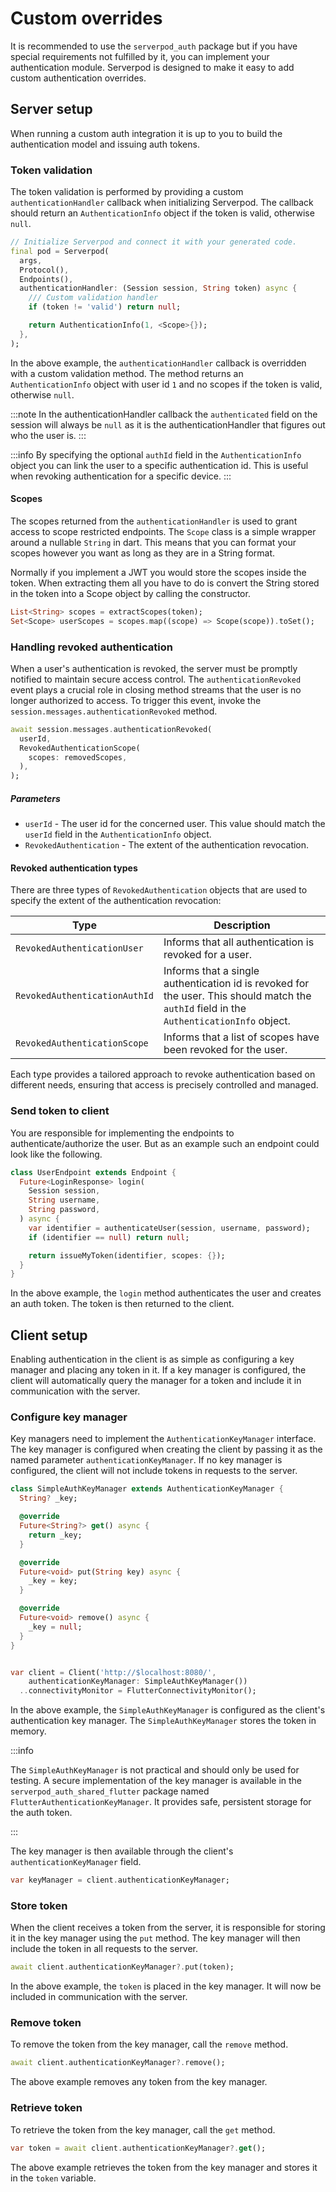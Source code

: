 # Custom overrides

It is recommended to use the `serverpod_auth` package but if you have special requirements not fulfilled by it, you can implement your authentication module. Serverpod is designed to make it easy to add custom authentication overrides.

## Server setup

When running a custom auth integration it is up to you to build the authentication model and issuing auth tokens.

### Token validation

The token validation is performed by providing a custom `authenticationHandler` callback when initializing Serverpod. The callback should return an `AuthenticationInfo` object if the token is valid, otherwise `null`.

```dart
// Initialize Serverpod and connect it with your generated code.
final pod = Serverpod(
  args,
  Protocol(),
  Endpoints(),
  authenticationHandler: (Session session, String token) async {
    /// Custom validation handler
    if (token != 'valid') return null;

    return AuthenticationInfo(1, <Scope>{});
  },
);
```

In the above example, the `authenticationHandler` callback is overridden with a custom validation method. The method returns an `AuthenticationInfo` object with user id `1` and no scopes if the token is valid, otherwise `null`.

:::note
In the authenticationHandler callback the `authenticated` field on the session will always be `null` as it is the authenticationHandler that figures out who the user is.
:::

:::info
By specifying the optional `authId` field in the `AuthenticationInfo` object you can link the user to a specific authentication id. This is useful when revoking authentication for a specific device.
:::

#### Scopes

The scopes returned from the `authenticationHandler` is used to grant access to scope restricted endpoints. The `Scope` class is a simple wrapper around a nullable `String` in dart. This means that you can format your scopes however you want as long as they are in a String format.

Normally if you implement a JWT you would store the scopes inside the token. When extracting them all you have to do is convert the String stored in the token into a Scope object by calling the constructor.

```dart
List<String> scopes = extractScopes(token);
Set<Scope> userScopes = scopes.map((scope) => Scope(scope)).toSet();
```

### Handling revoked authentication 

When a user's authentication is revoked, the server must be promptly notified to maintain secure access control. The `authenticationRevoked` event plays a crucial role in closing method streams that the user is no longer authorized to access. To trigger this event, invoke the `session.messages.authenticationRevoked` method.

```dart
await session.messages.authenticationRevoked(
  userId,
  RevokedAuthenticationScope(
    scopes: removedScopes,
  ),
);
```

##### Parameters

- `userId` - The user id for the concerned user. This value should match the `userId` field in the `AuthenticationInfo` object.
- `RevokedAuthentication` - The extent of the authentication revocation. 


#### Revoked authentication types
There are three types of `RevokedAuthentication` objects that are used to specify the extent of the authentication revocation:

| Type | Description |
|-----------|-------------|
| `RevokedAuthenticationUser` | Informs that all authentication is revoked for a user. |
| `RevokedAuthenticationAuthId` | Informs that a single authentication id is revoked for the user. This should match the `authId` field in the `AuthenticationInfo` object. |
| `RevokedAuthenticationScope` | Informs that a list of scopes have been revoked for the user. |

Each type provides a tailored approach to revoke authentication based on different needs, ensuring that access is precisely controlled and managed.

### Send token to client

You are responsible for implementing the endpoints to authenticate/authorize the user. But as an example such an endpoint could look like the following.

```dart
class UserEndpoint extends Endpoint {
  Future<LoginResponse> login(
    Session session,
    String username,
    String password,
  ) async {
    var identifier = authenticateUser(session, username, password);
    if (identifier == null) return null;

    return issueMyToken(identifier, scopes: {});
  }
}
```

In the above example, the `login` method authenticates the user and creates an auth token. The token is then returned to the client.

## Client setup

Enabling authentication in the client is as simple as configuring a key manager and placing any token in it. If a key manager is configured, the client will automatically query the manager for a token and include it in communication with the server.

### Configure key manager

Key managers need to implement the `AuthenticationKeyManager` interface. The key manager is configured when creating the client by passing it as the named parameter `authenticationKeyManager`. If no key manager is configured, the client will not include tokens in requests to the server.

```dart
class SimpleAuthKeyManager extends AuthenticationKeyManager {
  String? _key;

  @override
  Future<String?> get() async {
    return _key;
  }

  @override
  Future<void> put(String key) async {
    _key = key;
  }

  @override
  Future<void> remove() async {
    _key = null;
  }
}


var client = Client('http://$localhost:8080/',
    authenticationKeyManager: SimpleAuthKeyManager())
  ..connectivityMonitor = FlutterConnectivityMonitor();
```

In the above example, the `SimpleAuthKeyManager` is configured as the client's authentication key manager. The `SimpleAuthKeyManager` stores the token in memory.

:::info

The `SimpleAuthKeyManager` is not practical and should only be used for testing. A secure implementation of the key manager is available in the `serverpod_auth_shared_flutter` package named `FlutterAuthenticationKeyManager`. It provides safe, persistent storage for the auth token.

:::

The key manager is then available through the client's `authenticationKeyManager` field.

```dart
var keyManager = client.authenticationKeyManager;
```

### Store token

When the client receives a token from the server, it is responsible for storing it in the key manager using the `put` method. The key manager will then include the token in all requests to the server.

```dart
await client.authenticationKeyManager?.put(token);
```

In the above example, the `token` is placed in the key manager. It will now be included in communication with the server.

### Remove token

To remove the token from the key manager, call the `remove` method.

```dart
await client.authenticationKeyManager?.remove();
```

The above example removes any token from the key manager.

### Retrieve token

To retrieve the token from the key manager, call the `get` method.

```dart
var token = await client.authenticationKeyManager?.get();
```

The above example retrieves the token from the key manager and stores it in the `token` variable.
